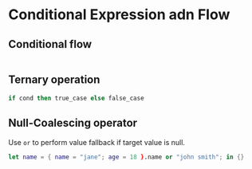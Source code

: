 # Conditional Expression adn Flow

## Conditional flow


```nix

```

## Ternary operation

```nix
if cond then true_case else false_case
```

## Null-Coalescing operator

Use `or` to perform value fallback if target value is null.

```nix
let name = { name = "jane"; age = 18 }.name or "john smith"; in {}
```
